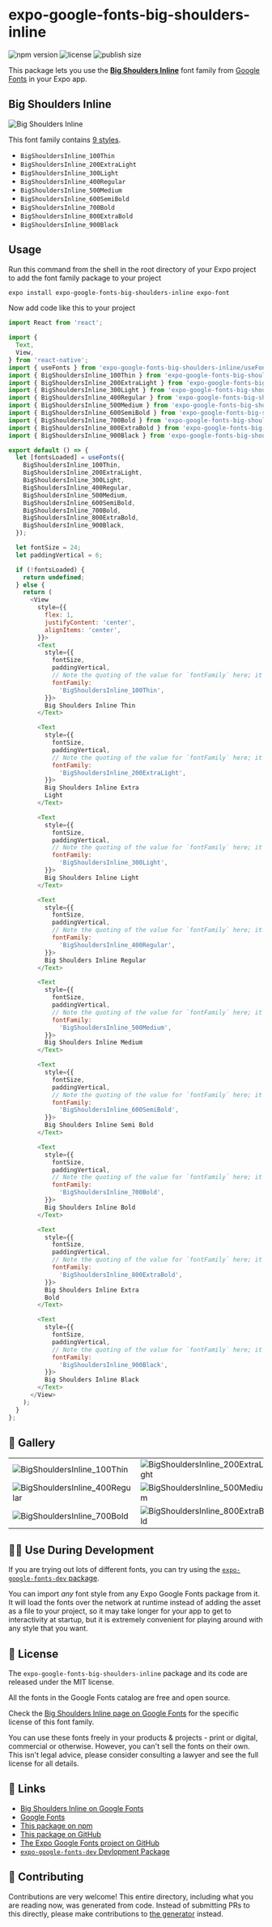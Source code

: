# expo-google-fonts-big-shoulders-inline

![npm version](https://flat.badgen.net/npm/v/expo-google-fonts-big-shoulders-inline)
![license](https://flat.badgen.net/github/license/expo/google-fonts)
![publish size](https://flat.badgen.net/packagephobia/install/expo-google-fonts-big-shoulders-inline)

This package lets you use the [**Big Shoulders Inline**](https://fonts.google.com/specimen/Big+Shoulders+Inline) font family from [Google Fonts](https://fonts.google.com/) in your Expo app.

## Big Shoulders Inline

![Big Shoulders Inline](./font-family.png)

This font family contains [9 styles](#-gallery).

- `BigShouldersInline_100Thin`
- `BigShouldersInline_200ExtraLight`
- `BigShouldersInline_300Light`
- `BigShouldersInline_400Regular`
- `BigShouldersInline_500Medium`
- `BigShouldersInline_600SemiBold`
- `BigShouldersInline_700Bold`
- `BigShouldersInline_800ExtraBold`
- `BigShouldersInline_900Black`

## Usage

Run this command from the shell in the root directory of your Expo project to add the font family package to your project
```sh
expo install expo-google-fonts-big-shoulders-inline expo-font
```

Now add code like this to your project
```js
import React from 'react';

import {
  Text,
  View,
} from 'react-native';
import { useFonts } from 'expo-google-fonts-big-shoulders-inline/useFonts';
import { BigShouldersInline_100Thin } from 'expo-google-fonts-big-shoulders-inline/100Thin';
import { BigShouldersInline_200ExtraLight } from 'expo-google-fonts-big-shoulders-inline/200ExtraLight';
import { BigShouldersInline_300Light } from 'expo-google-fonts-big-shoulders-inline/300Light';
import { BigShouldersInline_400Regular } from 'expo-google-fonts-big-shoulders-inline/400Regular';
import { BigShouldersInline_500Medium } from 'expo-google-fonts-big-shoulders-inline/500Medium';
import { BigShouldersInline_600SemiBold } from 'expo-google-fonts-big-shoulders-inline/600SemiBold';
import { BigShouldersInline_700Bold } from 'expo-google-fonts-big-shoulders-inline/700Bold';
import { BigShouldersInline_800ExtraBold } from 'expo-google-fonts-big-shoulders-inline/800ExtraBold';
import { BigShouldersInline_900Black } from 'expo-google-fonts-big-shoulders-inline/900Black';

export default () => {
  let [fontsLoaded] = useFonts({
    BigShouldersInline_100Thin,
    BigShouldersInline_200ExtraLight,
    BigShouldersInline_300Light,
    BigShouldersInline_400Regular,
    BigShouldersInline_500Medium,
    BigShouldersInline_600SemiBold,
    BigShouldersInline_700Bold,
    BigShouldersInline_800ExtraBold,
    BigShouldersInline_900Black,
  });

  let fontSize = 24;
  let paddingVertical = 6;

  if (!fontsLoaded) {
    return undefined;
  } else {
    return (
      <View
        style={{
          flex: 1,
          justifyContent: 'center',
          alignItems: 'center',
        }}>
        <Text
          style={{
            fontSize,
            paddingVertical,
            // Note the quoting of the value for `fontFamily` here; it expects a string!
            fontFamily:
              'BigShouldersInline_100Thin',
          }}>
          Big Shoulders Inline Thin
        </Text>

        <Text
          style={{
            fontSize,
            paddingVertical,
            // Note the quoting of the value for `fontFamily` here; it expects a string!
            fontFamily:
              'BigShouldersInline_200ExtraLight',
          }}>
          Big Shoulders Inline Extra
          Light
        </Text>

        <Text
          style={{
            fontSize,
            paddingVertical,
            // Note the quoting of the value for `fontFamily` here; it expects a string!
            fontFamily:
              'BigShouldersInline_300Light',
          }}>
          Big Shoulders Inline Light
        </Text>

        <Text
          style={{
            fontSize,
            paddingVertical,
            // Note the quoting of the value for `fontFamily` here; it expects a string!
            fontFamily:
              'BigShouldersInline_400Regular',
          }}>
          Big Shoulders Inline Regular
        </Text>

        <Text
          style={{
            fontSize,
            paddingVertical,
            // Note the quoting of the value for `fontFamily` here; it expects a string!
            fontFamily:
              'BigShouldersInline_500Medium',
          }}>
          Big Shoulders Inline Medium
        </Text>

        <Text
          style={{
            fontSize,
            paddingVertical,
            // Note the quoting of the value for `fontFamily` here; it expects a string!
            fontFamily:
              'BigShouldersInline_600SemiBold',
          }}>
          Big Shoulders Inline Semi Bold
        </Text>

        <Text
          style={{
            fontSize,
            paddingVertical,
            // Note the quoting of the value for `fontFamily` here; it expects a string!
            fontFamily:
              'BigShouldersInline_700Bold',
          }}>
          Big Shoulders Inline Bold
        </Text>

        <Text
          style={{
            fontSize,
            paddingVertical,
            // Note the quoting of the value for `fontFamily` here; it expects a string!
            fontFamily:
              'BigShouldersInline_800ExtraBold',
          }}>
          Big Shoulders Inline Extra
          Bold
        </Text>

        <Text
          style={{
            fontSize,
            paddingVertical,
            // Note the quoting of the value for `fontFamily` here; it expects a string!
            fontFamily:
              'BigShouldersInline_900Black',
          }}>
          Big Shoulders Inline Black
        </Text>
      </View>
    );
  }
};

```

## 🔡 Gallery


||||
|-|-|-|
|![BigShouldersInline_100Thin](.//100Thin/BigShouldersInline_100Thin.ttf.png)|![BigShouldersInline_200ExtraLight](.//200ExtraLight/BigShouldersInline_200ExtraLight.ttf.png)|![BigShouldersInline_300Light](.//300Light/BigShouldersInline_300Light.ttf.png)||
|![BigShouldersInline_400Regular](.//400Regular/BigShouldersInline_400Regular.ttf.png)|![BigShouldersInline_500Medium](.//500Medium/BigShouldersInline_500Medium.ttf.png)|![BigShouldersInline_600SemiBold](.//600SemiBold/BigShouldersInline_600SemiBold.ttf.png)||
|![BigShouldersInline_700Bold](.//700Bold/BigShouldersInline_700Bold.ttf.png)|![BigShouldersInline_800ExtraBold](.//800ExtraBold/BigShouldersInline_800ExtraBold.ttf.png)|![BigShouldersInline_900Black](.//900Black/BigShouldersInline_900Black.ttf.png)||


## 👩‍💻 Use During Development

If you are trying out lots of different fonts, you can try using the [`expo-google-fonts-dev` package](https://github.com/freeboub/google-fonts/tree/master/font-packages/dev#readme).

You can import *any* font style from any Expo Google Fonts package from it. It will load the fonts
over the network at runtime instead of adding the asset as a file to your project, so it may take longer
for your app to get to interactivity at startup, but it is extremely convenient
for playing around with any style that you want.

## 📖 License

The `expo-google-fonts-big-shoulders-inline` package and its code are released under the MIT license.

All the fonts in the Google Fonts catalog are free and open source.

Check the [Big Shoulders Inline page on Google Fonts](https://fonts.google.com/specimen/Big+Shoulders+Inline) for the specific license of this font family.

You can use these fonts freely in your products & projects - print or digital, commercial or otherwise. However, you can't sell the fonts on their own. This isn't legal advice, please consider consulting a lawyer and see the full license for all details.

## 🔗 Links

- [Big Shoulders Inline on Google Fonts](https://fonts.google.com/specimen/Big+Shoulders+Inline)
- [Google Fonts](https://fonts.google.com/)
- [This package on npm](https://www.npmjs.com/package/expo-google-fonts-big-shoulders-inline)
- [This package on GitHub](https://github.com/freeboub/google-fonts/tree/master/font-packages/big-shoulders-inline)
- [The Expo Google Fonts project on GitHub](https://github.com/freeboub/google-fonts)
- [`expo-google-fonts-dev` Devlopment Package](https://github.com/freeboub/google-fonts/tree/master/font-packages/dev)

## 🤝 Contributing

Contributions are very welcome! This entire directory, including what you are reading now, was generated from code. Instead of submitting PRs to this directly, please make contributions to [the generator](https://github.com/freeboub/google-fonts/tree/master/packages/generator) instead.
